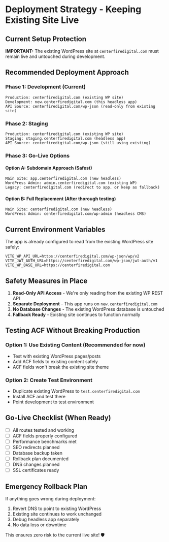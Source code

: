 # Deployment Strategy - Keeping Existing Site Live

## Current Setup Protection

**IMPORTANT:** The existing WordPress site at `centerfiredigital.com` must remain live and untouched during development.

## Recommended Deployment Approach

### Phase 1: Development (Current)
```
Production: centerfiredigital.com (existing WP site)
Development: new.centerfiredigital.com (this headless app)
API Source: centerfiredigital.com/wp-json (read-only from existing site)
```

### Phase 2: Staging
```
Production: centerfiredigital.com (existing WP site) 
Staging: staging.centerfiredigital.com (headless app)
API Source: centerfiredigital.com/wp-json (still using existing)
```

### Phase 3: Go-Live Options

#### Option A: Subdomain Approach (Safest)
```
Main Site: app.centerfiredigital.com (new headless)
WordPress Admin: admin.centerfiredigital.com (existing WP)
Legacy: centerfiredigital.com (redirect to app. or keep as fallback)
```

#### Option B: Full Replacement (After thorough testing)
```
Main Site: centerfiredigital.com (new headless)
WordPress Admin: centerfiredigital.com/wp-admin (headless CMS)
```

## Current Environment Variables

The app is already configured to read from the existing WordPress site safely:

```env
VITE_WP_API_URL=https://centerfiredigital.com/wp-json/wp/v2
VITE_JWT_AUTH_URL=https://centerfiredigital.com/wp-json/jwt-auth/v1
VITE_WP_BASE_URL=https://centerfiredigital.com
```

## Safety Measures in Place

1. **Read-Only API Access** - We're only reading from the existing WP REST API
2. **Separate Deployment** - This app runs on `new.centerfiredigital.com`
3. **No Database Changes** - The existing WordPress database is untouched
4. **Fallback Ready** - Existing site continues to function normally

## Testing ACF Without Breaking Production

### Option 1: Use Existing Content (Recommended for now)
- Test with existing WordPress pages/posts
- Add ACF fields to existing content safely
- ACF fields won't break the existing site theme

### Option 2: Create Test Environment
- Duplicate existing WordPress to `test.centerfiredigital.com`
- Install ACF and test there
- Point development to test environment

## Go-Live Checklist (When Ready)

- [ ] All routes tested and working
- [ ] ACF fields properly configured
- [ ] Performance benchmarks met
- [ ] SEO redirects planned
- [ ] Database backup taken
- [ ] Rollback plan documented
- [ ] DNS changes planned
- [ ] SSL certificates ready

## Emergency Rollback Plan

If anything goes wrong during deployment:
1. Revert DNS to point to existing WordPress
2. Existing site continues to work unchanged
3. Debug headless app separately
4. No data loss or downtime

This ensures zero risk to the current live site! 🛡️
